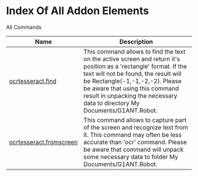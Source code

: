 # Index Of All Addon Elements


 All Commands

| Name | Description |
| ---- | ----------- |
| [ocrtesseract.find](https://github.com/G1ANT-Robot/G1ANT.Addon/blob/master/G1ANT.Addon.OCR.Tesseract/Commands/OcrOfflineFindCommand.md) | This command allows to find the text on the active screen and return it&apos;s position as a &apos;rectangle&apos; format.  If the text will not be found, the result will be Rectangle(-1,-1,-2,-2).   Please be aware that using this command result in unpacking the necessary data to directory My Documents/G1ANT.Robot. |
| [ocrtesseract.fromscreen](https://github.com/G1ANT-Robot/G1ANT.Addon/blob/master/G1ANT.Addon.OCR.Tesseract/Commands/OcrOfflineFromScreenCommand.md) | This command allows to capture part of the screen and recognize text from it.  This command may often be less accurate than &apos;ocr&apos; command.  Please be aware that command will unpack some necessary data to folder My Documents/G1ANT.Robot. |
